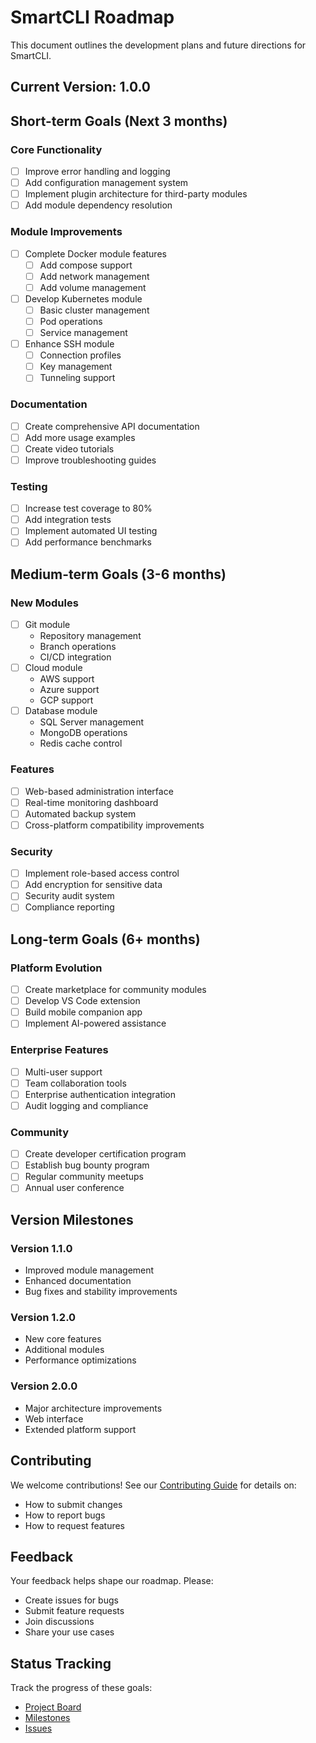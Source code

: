 # SmartCLI Roadmap

This document outlines the development plans and future directions for SmartCLI.

## Current Version: 1.0.0

## Short-term Goals (Next 3 months)

### Core Functionality
- [ ] Improve error handling and logging
- [ ] Add configuration management system
- [ ] Implement plugin architecture for third-party modules
- [ ] Add module dependency resolution

### Module Improvements
- [ ] Complete Docker module features
  - [ ] Add compose support
  - [ ] Add network management
  - [ ] Add volume management
- [ ] Develop Kubernetes module
  - [ ] Basic cluster management
  - [ ] Pod operations
  - [ ] Service management
- [ ] Enhance SSH module
  - [ ] Connection profiles
  - [ ] Key management
  - [ ] Tunneling support

### Documentation
- [ ] Create comprehensive API documentation
- [ ] Add more usage examples
- [ ] Create video tutorials
- [ ] Improve troubleshooting guides

### Testing
- [ ] Increase test coverage to 80%
- [ ] Add integration tests
- [ ] Implement automated UI testing
- [ ] Add performance benchmarks

## Medium-term Goals (3-6 months)

### New Modules
- [ ] Git module
  - Repository management
  - Branch operations
  - CI/CD integration
- [ ] Cloud module
  - AWS support
  - Azure support
  - GCP support
- [ ] Database module
  - SQL Server management
  - MongoDB operations
  - Redis cache control

### Features
- [ ] Web-based administration interface
- [ ] Real-time monitoring dashboard
- [ ] Automated backup system
- [ ] Cross-platform compatibility improvements

### Security
- [ ] Implement role-based access control
- [ ] Add encryption for sensitive data
- [ ] Security audit system
- [ ] Compliance reporting

## Long-term Goals (6+ months)

### Platform Evolution
- [ ] Create marketplace for community modules
- [ ] Develop VS Code extension
- [ ] Build mobile companion app
- [ ] Implement AI-powered assistance

### Enterprise Features
- [ ] Multi-user support
- [ ] Team collaboration tools
- [ ] Enterprise authentication integration
- [ ] Audit logging and compliance

### Community
- [ ] Create developer certification program
- [ ] Establish bug bounty program
- [ ] Regular community meetups
- [ ] Annual user conference

## Version Milestones

### Version 1.1.0
- Improved module management
- Enhanced documentation
- Bug fixes and stability improvements

### Version 1.2.0
- New core features
- Additional modules
- Performance optimizations

### Version 2.0.0
- Major architecture improvements
- Web interface
- Extended platform support

## Contributing

We welcome contributions! See our [Contributing Guide](CONTRIBUTING.md) for details on:
- How to submit changes
- How to report bugs
- How to request features

## Feedback

Your feedback helps shape our roadmap. Please:
- Create issues for bugs
- Submit feature requests
- Join discussions
- Share your use cases

## Status Tracking

Track the progress of these goals:
- [Project Board](../../projects)
- [Milestones](../../milestones)
- [Issues](../../issues)
